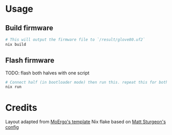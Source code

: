 # Usage

## Build firmware

```sh
# This will output the firmware file to `/result/glove80.uf2`
nix build 
```

## Flash firmware

TODO: flash both halves with one script

```sh
# Connect half (in bootloader mode) then run this. repeat this for both halves
nix run
```

# Credits

Layout adapted from [MoErgo's template](https://github.com/moergo-sc/glove80-zmk-config)
Nix flake based on [Matt Sturgeon's config](https://github.com/MattSturgeon/glove80-config)
